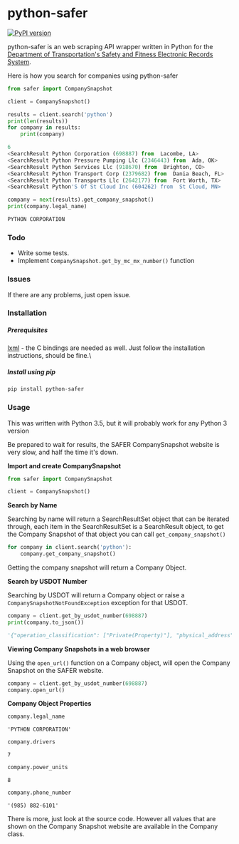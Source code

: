 # python-safer
[![PyPI version](https://badge.fury.io/py/python-safer.svg)](https://badge.fury.io/py/python-safer)

python-safer is an web scraping API wrapper written in Python for the [Department of Transportation's Safety and Fitness Electronic Records System](http://www.safersys.org/).

Here is how you search for companies using python-safer
```python
from safer import CompanySnapshot

client = CompanySnapshot()

results = client.search('python')
print(len(results))
for company in results:
    print(company)
```

```python
6
<SearchResult Python Corporation (698887) from  Lacombe, LA>
<SearchResult Python Pressure Pumping Llc (2346443) from  Ada, OK>
<SearchResult Python Services Llc (918670) from  Brighton, CO>
<SearchResult Python Transport Corp (2379682) from  Dania Beach, FL>
<SearchResult Python Transports Llc (2642177) from  Fort Worth, TX>
<SearchResult Python'S Of St Cloud Inc (604262) from  St Cloud, MN>
```
```python
company = next(results).get_company_snapshot()
print(company.legal_name)
```
```python
PYTHON CORPORATION
```


### Todo

- Write some tests.
- Implement `CompanySnapshot.get_by_mc_mx_number()` function

### Issues

If there are any problems, just open issue.

### Installation

##### Prerequisites
[lxml](https://lxml.de) - the C bindings are needed as well. Just follow the installation instructions, should be fine.\
##### Install using pip

```python
pip install python-safer
```

### Usage

This was written with Python 3.5, but it will probably work for any Python 3 version

Be prepared to wait for results, the SAFER CompanySnapshot website is very slow, and half the time it's down.

**Import and create CompanySnapshot**
```python
from safer import CompanySnapshot

client = CompanySnapshot()
```

**Search by Name**

Searching by name will return a SearchResultSet object that can be iterated through,
each item in the SearchResultSet is a SearchResult object, to get the Company Snapshot of that object
you can call `get_company_snapshot()`
```python
for company in client.search('python'):
    company.get_company_snapshot()
```
Getting the company snapshot will return a Company Object.

**Search by USDOT Number**

Searching by USDOT will return a Company object or raise a `CompanySnapshotNotFoundException` exception for that USDOT.

```python
company = client.get_by_usdot_number(698887)
print(company.to_json())
```
```python
'{"operation_classification": ["Private(Property)"], "physical_address": "29279 HWY 190 LACOMBE, LA  70445", "united_states_inspections": {"hazmat": {"out_of_service": "0", "inspections": "0", "out_of_service_percent": "0%", "national_average": "4.50%"}, "driver": {"out_of_service": "0", "inspections": "0", "out_of_service_percent": "0%", "national_average": "5.51%"}, "iep": {"out_of_service": 0, "inspections": 0, "out_of_service_percent": "0%", "national_average": "N/A"}, "vehicle": {"out_of_service": "0", "inspections": "0", "out_of_service_percent": "0%", "national_average": "20.72%"}}, "state_carrier_id": "", "mc_mx_ff_numbers": null, "out_of_service_date": null, "mcs_150_form_date": "05/13/2016", "safety_rating": null, "carrier_operation": ["Interstate"], "safety_review_date": null, "canada_crashes": {"injury": 0, "total": 0, "fatal": 0, "tow": 0}, "mcs_150_mileage_year": {"year": 2015, "mileage": 200000}, "mailing_address": "PO BOX 790 LACOMBE, LA  70445", "power_units": 8, "dba_name": "", "entity_type": "CARRIER", "safety_rating_date": null, "safety_type": null, "duns_number": null, "drivers": 7, "us_inspections": {"hazmat": {"out_of_service": 0, "inspections": 0, "out_of_service_percent": "0%", "national_average": "4.50%"}, "vehicle": {"out_of_service": 0, "inspections": 0, "out_of_service_percent": "0%", "national_average": "20.72%"}, "iep": {"out_of_service": 0, "inspections": 0, "out_of_service_percent": "0%", "national_average": "N/A"}, "driver": {"out_of_service": 0, "inspections": 0, "out_of_service_percent": "0%", "national_average": "5.51%"}}, "united_states_crashes": {"injury": 0, "total": 0, "fatal": 0, "tow": 0}, "phone": "(985) 882-6101", "usdot": "698887", "url": "http://www.safersys.org/query.asp?searchtype=ANY&query_type=queryCarrierSnapshot&query_param=USDOT&original_query_param=NAME&query_string=698887", "legal_name": "PYTHON CORPORATION", "latest_update": "09/12/2017", "cargo_carried": ["Building Materials"], "operating_status": "ACTIVE", "canada_inspections": {"vehicle": {"out_of_service": 0, "inspections": 0, "out_of_service_percent": "0%"}, "driver": {"out_of_service": 0, "inspections": 0, "out_of_service_percent": "0%"}}}'
```

**Viewing Company Snapshots in a web browser**

Using the `open_url()` function on a Company object, will open the Company Snapshot on the SAFER website.

```python
company = client.get_by_usdot_number(698887)
company.open_url()
```

**Company Object Properties**
```python
company.legal_name
```
```console
'PYTHON CORPORATION'
```
```python
company.drivers
```
```console
7
```
```python
company.power_units
```
```console
8
```
```python
company.phone_number
```
```console
'(985) 882-6101'
```

There is more, just look at the source code. However all values that are shown on the Company Snapshot website are available in the Company class.